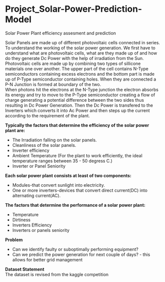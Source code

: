 # Project_Solar-Power-Prediction-Model
Solar Power Plant efficiency assesment and prediction

Solar Panels are made up of different photovoltaic cells connected in series. To understand the working of the solar power generation. We first have to understand what are photovoltaic cells, what are they made up of and how do they generate Dc Power with the help of irradiation from the Sun. Photovoltaic cells are made up by combining two types of sillicone materials one over another. The upper part of the cell contains N-Type semiconductors containing excess electrons and the bottom part is made up of P-Type semiconductor containing holes. When they are connected a P-N Junction is formed at boundary of the two.  
When photons hit the electrons at the N-Type junction the electron absorbs its energy and try to move to the P-Type semiconductor creating a flow of charge generating a potential difference between the two sides thus resulting in Dc Power Generation.
Then the Dc Power is transfered to the Inverters which converts it into Ac Power and then steps up the current according to the requirement of the plant.  

**Typically the factors that determine the efficiency of the solar power plant are:**
- The Irradiation falling on the solar panels.
- Cleanliness of the solar panels.
- Inverter efficiency
- Ambient Temperature (For the plant to work efficiently, the ideal temperature ranges between 35 - 50 degress C.)
- Inverter or Panel Seniority

**Each solar power plant consists at least of two components:**  
- Modules-that convert sunlight into electricity.  
- One or more inverters-devices that convert direct current(DC) into alternating current(AC).    

**The factors that determine the performance of a solar power plant:**  
- Temperature
- Dirtiness
- Inverters Efficiency
- Inverters or panels seniority

**Problem**  
- Can we identify faulty or suboptimally performing equipment?
- Can we predict the power generation for next couple of days? - this allows for better grid management

**Dataset Statement**  
The dataset is revised from the kaggle competition
